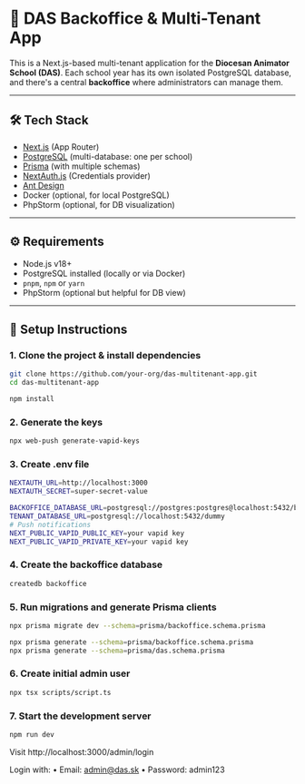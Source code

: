 # 🏫 DAS Backoffice & Multi-Tenant App

This is a Next.js-based multi-tenant application for the **Diocesan Animator School (DAS)**. Each school year has its own isolated PostgreSQL database, and there's a central **backoffice** where administrators can manage them.

---

## 🛠️ Tech Stack

- [Next.js](https://nextjs.org/) (App Router)
- [PostgreSQL](https://www.postgresql.org/) (multi-database: one per school)
- [Prisma](https://www.prisma.io/) (with multiple schemas)
- [NextAuth.js](https://next-auth.js.org/) (Credentials provider)
- [Ant Design](https://ant.design/)
- Docker (optional, for local PostgreSQL)
- PhpStorm (optional, for DB visualization)

---

## ⚙️ Requirements

- Node.js v18+
- PostgreSQL installed (locally or via Docker)
- `pnpm`, `npm` or `yarn`
- PhpStorm (optional but helpful for DB view)

---

## 🔧 Setup Instructions

### 1. Clone the project & install dependencies

```bash
git clone https://github.com/your-org/das-multitenant-app.git
cd das-multitenant-app

npm install
```
### 2. Generate the keys
```bash
npx web-push generate-vapid-keys
```
### 3. Create .env file
```bash
NEXTAUTH_URL=http://localhost:3000
NEXTAUTH_SECRET=super-secret-value

BACKOFFICE_DATABASE_URL=postgresql://postgres:postgres@localhost:5432/backoffice
TENANT_DATABASE_URL=postgresql://localhost:5432/dummy
# Push notifications
NEXT_PUBLIC_VAPID_PUBLIC_KEY=your vapid key
NEXT_PUBLIC_VAPID_PRIVATE_KEY=your vapid key
```
### 4. Create the backoffice database
```bash
createdb backoffice
```
### 5. Run migrations and generate Prisma clients
```bash
npx prisma migrate dev --schema=prisma/backoffice.schema.prisma

npx prisma generate --schema=prisma/backoffice.schema.prisma
npx prisma generate --schema=prisma/das.schema.prisma
```
### 6. Create initial admin user
```bash
npx tsx scripts/script.ts
```
### 7. Start the development server
```bash
npm run dev
```


Visit http://localhost:3000/admin/login

Login with:
•	Email: admin@das.sk
•	Password: admin123

